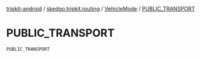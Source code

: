 [tripkit-android](../../index.md) / [skedgo.tripkit.routing](../index.md) / [VehicleMode](index.md) / [PUBLIC_TRANSPORT](./-p-u-b-l-i-c_-t-r-a-n-s-p-o-r-t.md)

# PUBLIC_TRANSPORT

`PUBLIC_TRANSPORT`
